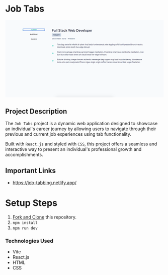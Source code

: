 # Job Tabs

![Job Tabs](public/job-tabs-banner.png)

## Project Description

The `Job Tabs` project is a dynamic web application designed to showcase an individual's career journey by allowing users to navigate through their previous and current job experiences using tab functionality. 

Built with `React.js` and styled with `CSS`, this project offers a seamless and interactive way to present an individual's professional growth and accomplishments.

## Important Links

- https://job-tabbing.netlify.app/

# Setup Steps

1. [Fork and Clone](https://github.com/iamatos3/job-tabs) this repository.
2. ```npm install```
3. ```npm run dev```

### Technologies Used

- Vite
- React.js
- HTML
- CSS